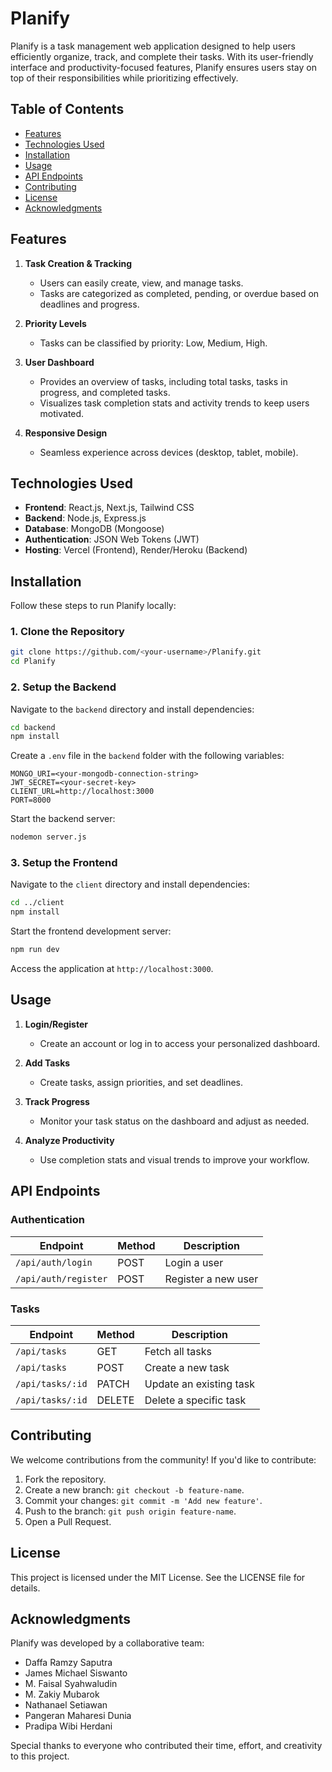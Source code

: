 # Planify

Planify is a task management web application designed to help users efficiently organize, track, and complete their tasks. With its user-friendly interface and productivity-focused features, Planify ensures users stay on top of their responsibilities while prioritizing effectively.

## Table of Contents
- [Features](#features)
- [Technologies Used](#technologies-used)
- [Installation](#installation)
- [Usage](#usage)
- [API Endpoints](#api-endpoints)
- [Contributing](#contributing)
- [License](#license)
- [Acknowledgments](#acknowledgments)

## Features
1. **Task Creation & Tracking**  
   - Users can easily create, view, and manage tasks.
   - Tasks are categorized as completed, pending, or overdue based on deadlines and progress.

2. **Priority Levels**  
   - Tasks can be classified by priority: Low, Medium, High.

3. **User Dashboard**  
   - Provides an overview of tasks, including total tasks, tasks in progress, and completed tasks.
   - Visualizes task completion stats and activity trends to keep users motivated.

4. **Responsive Design**  
   - Seamless experience across devices (desktop, tablet, mobile).

## Technologies Used
- **Frontend**: React.js, Next.js, Tailwind CSS
- **Backend**: Node.js, Express.js
- **Database**: MongoDB (Mongoose)
- **Authentication**: JSON Web Tokens (JWT)
- **Hosting**: Vercel (Frontend), Render/Heroku (Backend)

## Installation
Follow these steps to run Planify locally:

### 1. Clone the Repository
```bash
git clone https://github.com/<your-username>/Planify.git
cd Planify
```

### 2. Setup the Backend
Navigate to the `backend` directory and install dependencies:
```bash
cd backend
npm install
```

Create a `.env` file in the `backend` folder with the following variables:
```
MONGO_URI=<your-mongodb-connection-string>
JWT_SECRET=<your-secret-key>
CLIENT_URL=http://localhost:3000
PORT=8000
```

Start the backend server:
```bash
nodemon server.js
```

### 3. Setup the Frontend
Navigate to the `client` directory and install dependencies:
```bash
cd ../client
npm install
```

Start the frontend development server:
```bash
npm run dev
```

Access the application at `http://localhost:3000`.

## Usage
1. **Login/Register**
   - Create an account or log in to access your personalized dashboard.

2. **Add Tasks**
   - Create tasks, assign priorities, and set deadlines.

3. **Track Progress**
   - Monitor your task status on the dashboard and adjust as needed.

4. **Analyze Productivity**
   - Use completion stats and visual trends to improve your workflow.

## API Endpoints

### Authentication
| Endpoint | Method | Description |
|----------|--------|-------------|
| `/api/auth/login` | POST | Login a user |
| `/api/auth/register` | POST | Register a new user |

### Tasks
| Endpoint | Method | Description |
|----------|--------|-------------|
| `/api/tasks` | GET | Fetch all tasks |
| `/api/tasks` | POST | Create a new task |
| `/api/tasks/:id` | PATCH | Update an existing task |
| `/api/tasks/:id` | DELETE | Delete a specific task |

## Contributing
We welcome contributions from the community! If you'd like to contribute:
1. Fork the repository.
2. Create a new branch: `git checkout -b feature-name`.
3. Commit your changes: `git commit -m 'Add new feature'`.
4. Push to the branch: `git push origin feature-name`.
5. Open a Pull Request.

## License
This project is licensed under the MIT License. See the LICENSE file for details.

## Acknowledgments
Planify was developed by a collaborative team:
- Daffa Ramzy Saputra
- James Michael Siswanto
- M. Faisal Syahwaludin
- M. Zakiy Mubarok
- Nathanael Setiawan
- Pangeran Maharesi Dunia
- Pradipa Wibi Herdani

Special thanks to everyone who contributed their time, effort, and creativity to this project.
